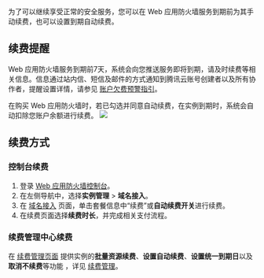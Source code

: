 为了可以继续享受正常的安全服务，您可以在 Web 应用防火墙服务到期前为其手动续费，也可以设置到期自动续费。

## 续费提醒

Web 应用防火墙服务到期前7天，系统会向您推送服务即将到期，请及时续费等相关信息。信息通过站内信、短信及邮件的方式通知到腾讯云账号创建者以及所有协作者，提醒设置详情，请参见 [账户欠费预警指引](https://cloud.tencent.com/document/product/555/35518)。

在购买 Web 应用防火墙时，若已勾选并同意自动续费，在实例到期时，系统会自动扣除您账户余额进行续费。
![](https://main.qcloudimg.com/raw/e33cd5746eb9971cd0774066ecf61a96.png)

## 续费方式

### 控制台续费

1. 登录 [Web 应用防火墙控制台](https://console.cloud.tencent.com/guanjia/waf/config)。
2. 在左侧导航中，选择**实例管理** > **域名接入**。
3. 在 [域名接入](https://console.cloud.tencent.com/guanjia/instance/domain) 页面，单击套餐信息中“续费”或**自动续费开关**进行续费。
3. 在续费页面选择**续费时长**，并完成相关支付流程。

### 续费管理中心续费

在 [续费管理页面](https://console.cloud.tencent.com/account/renewal) 提供实例的**批量资源续费**、**设置自动续费**、**设置统一到期日**以及**取消不续费**等功能 ，详见 [续费管理](https://cloud.tencent.com/document/product/555/7454)。
